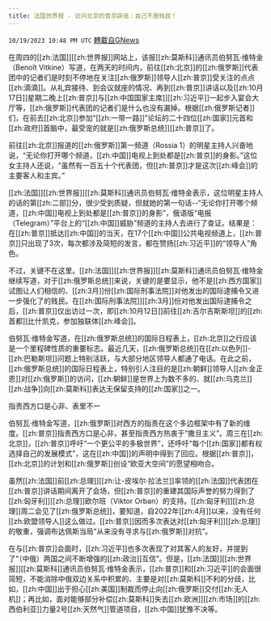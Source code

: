 ```yaml
---
title: 法国世界报 - 访问北京的普京辟谣：自己不是贱民！
---
```

`10/19/2023 10:48 PM UTC` [轉載自GNews](https://gnews.org/articles/1856879)

在周四的[[zh:法国]][[zh:世界报]]网站上，该报[[zh:莫斯科]]通讯员伯努瓦·维特金（Benoît Vitkine）写道，在两天的时间内，前往[[zh:北京]]的[[zh:俄罗斯]]代表团中的记者们是时刻不停地在关注[[zh:俄罗斯]]领导人[[zh:普京]]受关注的点点[[zh:滴滴]]。从礼宾接待、到会议就座的情况、再到[[zh:普京]]讲话以及[[zh:10月17日]]星期二晚上[[zh:普京]]与[[zh:中国国家主席]][[zh:习近平]]一起步入宴会大厅等，[[zh:俄罗斯]]代表团的记者们是什么也没有漏掉。根据[[zh:俄罗斯记者]]们，在前去[[zh:北京]]参加“[[zh:一带一路]]”论坛的二十四位[[zh:国家]]元首和[[zh:政府]]首脑中，最受宠的就是[[zh:俄罗斯总统]][[zh:普京]]了。

前往[[zh:北京]]报道的[[zh:俄罗斯]]第一频道（Rossia 1）的明星主持人兴奋地说，“无论你打开哪个频道，[[zh:中国]]电视上到处都是[[zh:普京]]的身影。”这位女主持人还说，“虽然有一百五十个代表团，但[[zh:普京]]才是这次[[zh:峰会]]的主要客人和主宾。”

[[zh:法国]][[zh:世界报]][[zh:莫斯科]]通讯员伯努瓦·维特金表示，这位明星主持人的话的第[[zh:二部]]分，很少受到质疑，但就她的第一句话--“无论你打开哪个频道，[[zh:中国]]电视上到处都是[[zh:普京]]的身影”，俄语版“电报（Telegram）”平台上的“[[zh:中国]]威胁”频道的主持人去进行了查证。结果是：在[[zh:普京]]抵达[[zh:中国]]的当天，在17个[[zh:中国]]公共电视频道上，[[zh:普京]]只出现了3次，每次都涉及简短的发言，都在赞扬[[zh:习近平]]的“领导人”角色。

不过，关键不在这里。[[zh:法国]][[zh:世界报]][[zh:莫斯科]]通讯员伯努瓦·维特金继续写道，对于[[zh:俄罗斯总统]]来说，关键的是要显示，他不是[[zh:西方国家]]试图让人们相信的、[[zh:3月]]份[[zh:国际刑事法院]]对他发出的国际逮捕令又进一步强化了的贱民。在[[zh:国际刑事法院]][[zh:3月]]份对他发出国际逮捕令之后，[[zh:普京]]仅出访过一次，即[[zh:10月12日]]前往[[zh:吉尔吉斯斯坦]]的[[zh:首都]]比什凯克，参加独联体[[zh:峰会]]。

伯努瓦·维特金写道，在[[zh:俄罗斯总统]]的国际日程表上，[[zh:北京]]之行应该是一个里程碑性质的重要标志。最近几天，[[zh:俄罗斯总统]]在[[zh:以色列]]-[[zh:巴勒斯坦]]问题上特别活跃，与大部分地区领导人都通了电话。在此之前，[[zh:俄罗斯总统]]的国际日程表上，特别引人注目的是[[zh:朝鲜]]领导人[[zh:金正恩]]对[[zh:俄罗斯]]的访问，[[zh:朝鲜]]是世界上为数不多的、就[[zh:乌克兰]][[zh:战争]]向[[zh:莫斯科]]表达无保留支持的[[zh:国家]]之一。

指责西方口是心非、表里不一

伯努瓦·维特金写道，[[zh:俄罗斯]]对西方的指责在这个多边框架中有了新的维度。[[zh:普京]]指责西方口是心非，甚至指责西方热衷于“撒旦主义”。周三在[[zh:北京]]，[[zh:普京]]呼吁“一个更公平的多极世界”，还呼吁“每个[[zh:国家]]都有权选择自己的发展模式”，这在[[zh:中国]]的声明中得到了回应。根据[[zh:普京]]，[[zh:北京]]的计划和[[zh:俄罗斯]]创设“欧亚大空间”的愿望相吻合。

虽然[[zh:法国]]前[[zh:总理]][[zh:让-皮埃尔·拉法兰]]率领的[[zh:法国]]代表团在[[zh:普京]]讲话期间离开了会场，但[[zh:普京]]的重建其国际声誉的努力得到了[[zh:匈牙利]][[zh:总理]]欧尔班（Viktor Orban）的支持。[[zh:匈牙利]][[zh:总理]]周二会见了[[zh:俄罗斯总统]]，要知道，自2022年[[zh:4月]]以来，没有任何[[zh:欧盟领导人]]这么做过。[[zh:普京]]因而多次表达对[[zh:匈牙利]][[zh:总理]]的敬重，强调布达佩斯当局“从来没有寻求与[[zh:俄罗斯]]对抗”。

在与[[zh:普京]]会面时，[[zh:习近平]]也多次表现了对其客人的友好，并提到了“（中俄）两国之间不断增强的[[zh:政治]]互信”。但是，[[zh:法国]][[zh:世界报]][[zh:莫斯科]]通讯员伯努瓦·维特金表示，[[zh:普京]]和[[zh:习近平]]的会面很简短，不能消除中俄双边关系中积累的、主要是对[[zh:莫斯科]]不利的分歧，比如，[[zh:中国]]出于担心[[zh:美国]]制裁而停止向[[zh:俄罗斯]]交付[[zh:无人机]]；再比如，面对能够部分补偿[[zh:莫斯科]]失去[[zh:欧洲]][[zh:市场]]的[[zh:西伯利亚]]力量2号[[zh:天然气]]管道项目，[[zh:中国]]犹豫不决等。
